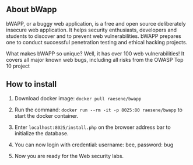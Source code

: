 ## About bWapp
bWAPP, or a buggy web application, is a free and open source deliberately insecure web application.
It helps security enthusiasts, developers and students to discover and to prevent web vulnerabilities.
bWAPP prepares one to conduct successful penetration testing and ethical hacking projects.

What makes bWAPP so unique? Well, it has over 100 web vulnerabilities!
It covers all major known web bugs, including all risks from the OWASP Top 10 project
## How to install
1. Download docker image: `docker pull raesene/bwapp`

2. Run the command: `docker run --rm -it -p 8025:80 raesene/bwapp` to start the docker container. 

3. Enter `localhost:8025/install.php` on the browser address bar to initialize the database.

4. You can now login with credential: username: bee, password: bug

5. Now you are ready for the Web security labs.
